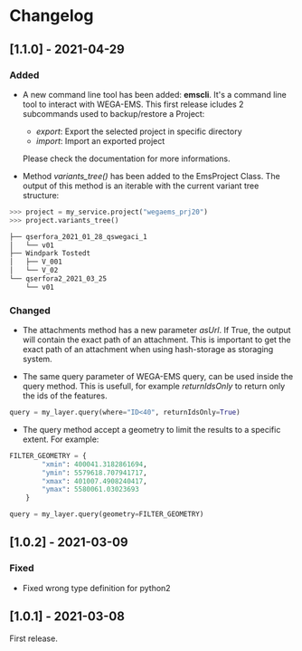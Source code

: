 # Changelog

## [1.1.0] - 2021-04-29

### Added

- A new command line tool has been added: **emscli**. It's a command line tool to interact with WEGA-EMS. This first release icludes 2 subcommands used to backup/restore a Project:

  - _export_: Export the selected project in specific directory
  - _import_: Import an exported project

  Please check the documentation for more informations.

- Method _variants_tree()_ has been added to the EmsProject Class. The output of this method is an iterable with the current variant tree structure:

```python
>>> project = my_service.project("wegaems_prj20")
>>> project.variants_tree()

├── qserfora_2021_01_28_qswegaci_1
│   └── v01
├── Windpark Tostedt
│   ├── V_001
│   └── V_02
└── qserfora2_2021_03_25
    └── v01
```

### Changed

- The attachments method has a new parameter _asUrl_. If True, the output will contain the exact
  path of an attachment. This is important to get the exact path of an attachment when using hash-storage as storaging system.

- The same query parameter of WEGA-EMS query, can be used inside the query method. This is usefull, for example _returnIdsOnly_ to return only the ids of the features.

```python
query = my_layer.query(where="ID<40", returnIdsOnly=True)
```

- The query method accept a geometry to limit the results to a specific extent. For example:

```python
FILTER_GEOMETRY = {
        "xmin": 400041.3182861694,
        "ymin": 5579618.707941717,
        "xmax": 401007.4908240417,
        "ymax": 5580061.03023693
    }

query = my_layer.query(geometry=FILTER_GEOMETRY)
```

## [1.0.2] - 2021-03-09

### Fixed

- Fixed wrong type definition for python2

## [1.0.1] - 2021-03-08

First release.
